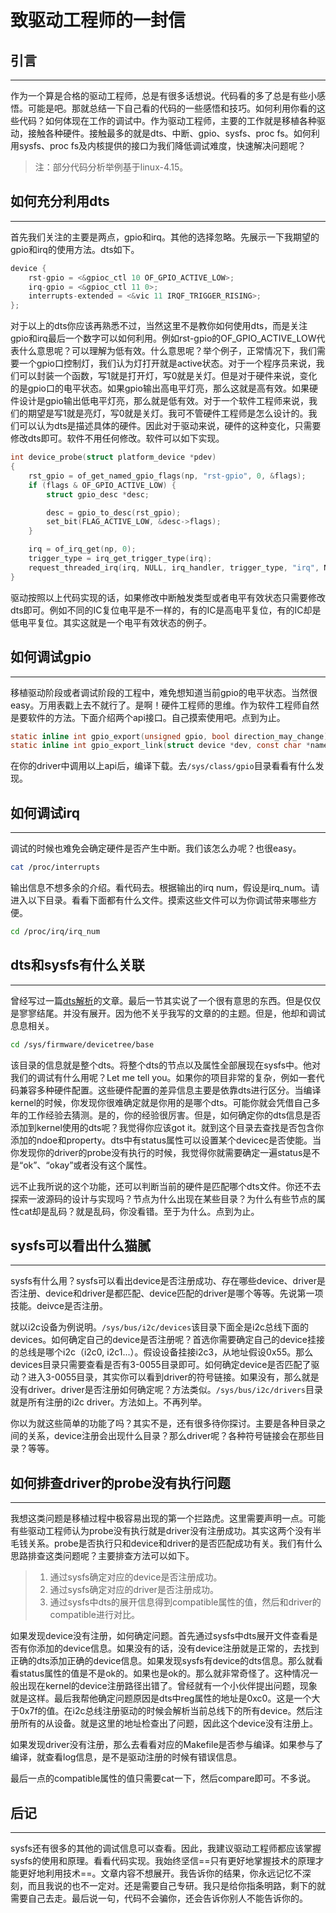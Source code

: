 # 致驱动工程师的一封信

## 引言

---

作为一个算是合格的驱动工程师，总是有很多话想说。代码看的多了总是有些小感悟。可能是吧。那就总结一下自己看的代码的一些感悟和技巧。如何利用你看的这些代码？如何体现在工作的调试中。作为驱动工程师，主要的工作就是移植各种驱动，接触各种硬件。接触最多的就是dts、中断、gpio、sysfs、proc fs。如何利用sysfs、proc fs及内核提供的接口为我们降低调试难度，快速解决问题呢？

> 注：部分代码分析举例基于linux-4.15。

## 如何充分利用dts

---

首先我们关注的主要是两点，gpio和irq。其他的选择忽略。先展示一下我期望的gpio和irq的使用方法。dts如下。

```c
device {
    rst-gpio = <&gpioc_ctl 10 OF_GPIO_ACTIVE_LOW>;
    irq-gpio = <&gpioc_ctl 11 0>;
    interrupts-extended = <&vic 11 IRQF_TRIGGER_RISING>;
};
```

对于以上的dts你应该再熟悉不过，当然这里不是教你如何使用dts，而是关注gpio和irq最后一个数字可以如何利用。例如rst-gpio的OF_GPIO_ACTIVE_LOW代表什么意思呢？可以理解为低有效。什么意思呢？举个例子，正常情况下，我们需要一个gpio口控制灯，我们认为灯打开就是active状态。对于一个程序员来说，我们可以封装一个函数，写1就是打开灯，写0就是关灯。但是对于硬件来说，变化的是gpio口的电平状态。如果gpio输出高电平灯亮，那么这就是高有效。如果硬件设计是gpio输出低电平灯亮，那么就是低有效。对于一个软件工程师来说，我们的期望是写1就是亮灯，写0就是关灯。我可不管硬件工程师是怎么设计的。我们可以认为dts是描述具体的硬件。因此对于驱动来说，硬件的这种变化，只需要修改dts即可。软件不用任何修改。软件可以如下实现。

```c
int device_probe(struct platform_device *pdev)
{
    rst_gpio = of_get_named_gpio_flags(np, "rst-gpio", 0, &flags);
    if (flags & OF_GPIO_ACTIVE_LOW) {
        struct gpio_desc *desc;

		desc = gpio_to_desc(rst_gpio);
        set_bit(FLAG_ACTIVE_LOW, &desc->flags);
    }

    irq = of_irq_get(np, 0);
    trigger_type = irq_get_trigger_type(irq);
    request_threaded_irq(irq, NULL, irq_handler, trigger_type, "irq", NULL);
}
```

驱动按照以上代码实现的话，如果修改中断触发类型或者电平有效状态只需要修改dts即可。例如不同的IC复位电平是不一样的，有的IC是高电平复位，有的IC却是低电平复位。其实这就是一个电平有效状态的例子。

## 如何调试gpio

---

移植驱动阶段或者调试阶段的工程中，难免想知道当前gpio的电平状态。当然很easy。万用表戳上去不就行了。是啊！硬件工程师的思维。作为软件工程师自然是要软件的方法。下面介绍两个api接口。自己摸索使用吧。点到为止。

```c
static inline int gpio_export(unsigned gpio, bool direction_may_change);
static inline int gpio_export_link(struct device *dev, const char *name, unsigned gpio);
```

在你的driver中调用以上api后，编译下载。去`/sys/class/gpio`目录看看有什么发现。

## 如何调试irq

---

调试的时候也难免会确定硬件是否产生中断。我们该怎么办呢？也很easy。

```bash
cat /proc/interrupts
```

输出信息不想多余的介绍。看代码去。根据输出的irq num，假设是irq_num。请进入以下目录。看看下面都有什么文件。摸索这些文件可以为你调试带来哪些方便。

```bash
cd /proc/irq/irq_num
```

## dts和sysfs有什么关联

---

曾经写过一篇[dts解析](http://www.wowotech.net/device_model/dt-code-file-struct-parse.html)的文章。最后一节其实说了一个很有意思的东西。但是仅仅是寥寥结尾。并没有展开。因为他不关乎我写的文章的的主题。但是，他却和调试息息相关。

```bash
cd /sys/firmware/devicetree/base
```

该目录的信息就是整个dts。将整个dts的节点以及属性全部展现在sysfs中。他对我们的调试有什么用呢？Let me tell you。如果你的项目非常的复杂，例如一套代码兼容多种硬件配置。这些硬件配置的差异信息主要是依靠dts进行区分。当编译kernel的时候，你发现你很难确定就是你用的是哪个dts。可能你就会凭借自己多年的工作经验去猜测。是的，你的经验很厉害。但是，如何确定你的dts信息是否添加到kernel使用的dts呢？我觉得你应该got it。就到这个目录去查找是否包含你添加的ndoe和property。dts中有status属性可以设置某个devicec是否使能。当你发现你的driver的probe没有执行的时候，我觉得你就需要确定一遍status是不是“ok”、“okay”或者没有这个属性。

远不止我所说的这个功能，还可以判断当前的硬件是匹配哪个dts文件。你还不去探索一波源码的设计与实现吗？节点为什么出现在某些目录？为什么有些节点的属性cat却是乱码？就是乱码，你没看错。至于为什么。点到为止。

## sysfs可以看出什么猫腻

---

sysfs有什么用？sysfs可以看出device是否注册成功、存在哪些device、driver是否注册、device和driver是都匹配、device匹配的driver是哪个等等。先说第一项技能。deivce是否注册。

就以i2c设备为例说明。`/sys/bus/i2c/devices`该目录下面全是i2c总线下面的devices。如何确定自己的device是否注册呢？首选你需要确定自己的device挂接的总线是哪个i2c（i2c0, i2c1...）。假设设备挂接i2c3，从地址假设0x55。那么devices目录只需要查看是否有3-0055目录即可。如何确定device是否匹配了驱动？进入3-0055目录，其实你可以看到driver的符号链接。如果没有，那么就是没有driver。driver是否注册如何确定呢？方法类似。`/sys/bus/i2c/drivers`目录就是所有注册的i2c driver。方法如上。不再列举。

你以为就这些简单的功能了吗？其实不是，还有很多待你探讨。主要是各种目录之间的关系，device注册会出现什么目录？那么driver呢？各种符号链接会在那些目录？等等。

## 如何排查driver的probe没有执行问题

---

我想这类问题是移植过程中极容易出现的第一个拦路虎。这里需要声明一点。可能有些驱动工程师认为probe没有执行就是driver没有注册成功。其实这两个没有半毛钱关系。probe是否执行只和device和driver的是否匹配成功有关。我们有什么思路排查这类问题呢？主要排查方法可以如下。

> 1. 通过sysfs确定对应的device是否注册成功。
> 2. 通过sysfs确定对应的driver是否注册成功。
> 3. 通过sysfs中dts的展开信息得到compatible属性的值，然后和driver的compatible进行对比。

如果发现device没有注册，如何确定问题。首先通过sysfs中dts展开文件查看是否有你添加的device信息。如果没有的话，没有device注册就是正常的，去找到正确的dts添加正确的device信息。如果发现sysfs有device的dts信息。那么就看看status属性的值是不是ok的。如果也是ok的。那么就非常奇怪了。这种情况一般出现在kernel的device注册路径出错了。曾经就有一个小伙伴提出问题，现象就是这样。最后我帮他确定问题原因是dts中reg属性的地址是0xc0。这是一个大于0x7f的值。在i2c总线注册驱动的时候会解析当前总线下的所有device。然后注册所有的从设备。就是这里的地址检查出了问题，因此这个device没有注册上。

如果发现driver没有注册，那么去看看对应的Makefile是否参与编译。如果参与了编译，就查看log信息，是不是驱动注册的时候有错误信息。

最后一点的compatible属性的值只需要cat一下，然后compare即可。不多说。

## 后记

---

sysfs还有很多的其他的调试信息可以查看。因此，我建议驱动工程师都应该掌握sysfs的使用和原理。看看代码实现。我始终坚信==只有更好地掌握技术的原理才能更好地利用技术==。文章内容不想展开。我告诉你的结果，你永远记忆不深刻，而且我说的也不一定对。还是需要自己专研。我只是给你指条明路，剩下的就需要自己去走。最后说一句，代码不会骗你，还会告诉你别人不能告诉你的。



